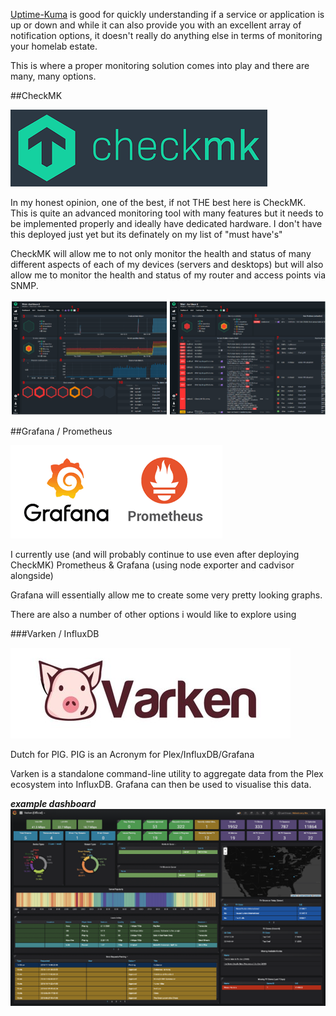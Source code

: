 [Uptime-Kuma](https://docs.xanderman.co.uk/kuma/) is good for quickly understanding if a service or application is up or down and while it can also provide you with an excellent array of notification options, it doesn't really do anything else in terms of monitoring your homelab estate.

This is where a proper monitoring solution comes into play and there are many, many options.

##CheckMK

![](images/checkmk.png)

In my honest opinion, one of the best, if not THE best here is CheckMK.  This is quite an advanced monitoring tool with many features but it needs to be implemented properly and ideally have dedicated hardware.  I don't have this deployed just yet but its definately on my list of "must have's"

CheckMK will allow me to not only monitor the health and status of many different aspects of each of my devices (servers and desktops) but will also allow me to monitor the health and status of my router and access points via SNMP.

![](<images/checkmk dash.png>)

##Grafana / Prometheus

![](images/grafana.png)

I currently use (and will probably continue to use even after deploying CheckMK) Prometheus & Grafana (using node exporter and cadvisor alongside)

Grafana will essentially allow me to create some very pretty looking graphs.

There are also a number of other options i would like to explore using

###Varken / InfluxDB

![](images/varken.jpg)

Dutch for PIG. PIG is an Acronym for Plex/InfluxDB/Grafana

Varken is a standalone command-line utility to aggregate data from the Plex ecosystem into InfluxDB.
Grafana can then be used to visualise this data.

***example dashboard***   
![](<images/varken example dash.png>)



